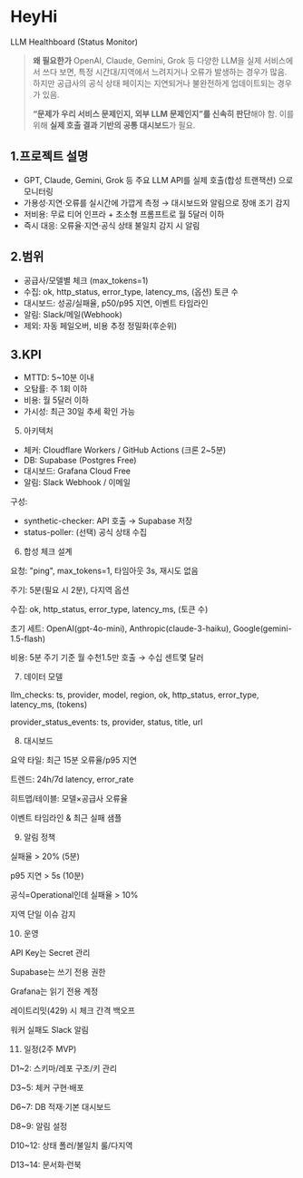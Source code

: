 # HeyHi
LLM Healthboard (Status Monitor)

> **왜 필요한가**
> OpenAI, Claude, Gemini, Grok 등 다양한 LLM을 실제 서비스에서 쓰다 보면, 특정 시간대/지역에서 느려지거나 오류가 발생하는 경우가 많음. 하지만 공급사의 공식 상태 페이지는 지연되거나 불완전하게 업데이트되는 경우가 있음.  
>
> **“문제가 우리 서비스 문제인지, 외부 LLM 문제인지”를 신속히 판단**해야 함. 이를 위해 **실제 호출 결과 기반의 공통 대시보드**가 필요.

## 1.프로젝트 설명

- GPT, Claude, Gemini, Grok 등 주요 LLM API를 실제 호출(합성 트랜잭션) 으로 모니터링
- 가용성·지연·오류를 실시간에 가깝게 측정 → 대시보드와 알림으로 장애 조기 감지
- 저비용: 무료 티어 인프라 + 초소형 프롬프트로 월 5달러 이하
- 즉시 대응: 오류율·지연·공식 상태 불일치 감지 시 알림

## 2.범위

- 공급사/모델별 체크 (max_tokens=1)
- 수집: ok, http_status, error_type, latency_ms, (옵션) 토큰 수
- 대시보드: 성공/실패율, p50/p95 지연, 이벤트 타임라인
- 알림: Slack/메일(Webhook)
- 제외: 자동 페일오버, 비용 추정 정밀화(후순위)

## 3.KPI

- MTTD: 5~10분 이내
- 오탐률: 주 1회 이하
- 비용: 월 5달러 이하
- 가시성: 최근 30일 추세 확인 가능

5. 아키텍처

- 체커: Cloudflare Workers / GitHub Actions (크론 2~5분)
- DB: Supabase (Postgres Free)
- 대시보드: Grafana Cloud Free
- 알림: Slack Webhook / 이메일

구성:

- synthetic-checker: API 호출 → Supabase 저장
- status-poller: (선택) 공식 상태 수집

6. 합성 체크 설계

요청: "ping", max_tokens=1, 타임아웃 3s, 재시도 없음

주기: 5분(필요 시 2분), 다지역 옵션

수집: ok, http_status, error_type, latency_ms, (토큰 수)

초기 세트: OpenAI(gpt-4o-mini), Anthropic(claude-3-haiku), Google(gemini-1.5-flash)

비용: 5분 주기 기준 월 수천1.5만 호출 → 수십 센트몇 달러

7. 데이터 모델

llm_checks: ts, provider, model, region, ok, http_status, error_type, latency_ms, (tokens)

provider_status_events: ts, provider, status, title, url

8. 대시보드

요약 타일: 최근 15분 오류율/p95 지연

트렌드: 24h/7d latency, error_rate

히트맵/테이블: 모델×공급사 오류율

이벤트 타임라인 & 최근 실패 샘플

9. 알림 정책

실패율 > 20% (5분)

p95 지연 > 5s (10분)

공식=Operational인데 실패율 > 10%

지역 단일 이슈 감지

10. 운영

API Key는 Secret 관리

Supabase는 쓰기 전용 권한

Grafana는 읽기 전용 계정

레이트리밋(429) 시 체크 간격 백오프

워커 실패도 Slack 알림

11. 일정(2주 MVP)

D1~2: 스키마/레포 구조/키 관리

D3~5: 체커 구현·배포

D6~7: DB 적재·기본 대시보드

D8~9: 알림 설정

D10~12: 상태 폴러/불일치 룰/다지역

D13~14: 문서화·런북